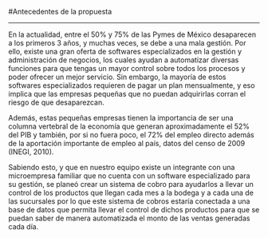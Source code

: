 #Antecedentes de la propuesta 
__________________________________________________________________________________________________________________________________

En la actualidad, entre el 50% y 75% de las Pymes de México desaparecen a los primeros 3 años, y muchas veces, se debe a una mala gestión.  Por ello, existe una gran oferta de softwares especializados en la gestión y administración de negocios, los cuales ayudan a automatizar diversas funciones para que tengas un mayor control sobre todos los procesos y  poder ofrecer un mejor servicio. Sin embargo, la mayoría de estos softwares especializados requieren de pagar un plan mensualmente, y eso implica que las empresas pequeñas que no puedan adquirirlas corran el riesgo de que desaparezcan. 

Además, estas pequeñas empresas tienen la importancia de ser una columna vertebral de la economía que generan aproximadamente el 52% del PIB y también, por si no fuera poco, el 72% del empleo directo además de la aportación importante de empleo al país, datos del censo de 2009 (INEGI, 2010).  

Sabiendo esto, y que en nuestro equipo existe un integrante con una microempresa familiar que no cuenta con un software especializado para su gestión, se planeó crear un sistema de cobro para ayudarlos a llevar un control de los productos que llegan cada mes a la bodega y a cada una de las sucursales por lo que este sistema de cobros estaría conectada a una base de datos que permita llevar el control de dichos productos para que se puedan saber de manera automatizada el monto de las ventas generadas cada día.
